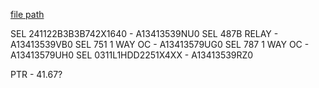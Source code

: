 
[file path](<file:///C:\Users\jnetherton\G&W Electric Co\US-PowerGridAutomation - Documents\_Lazer\110307 - Fort Meade (SIEMENS INDUSTRY INC.)>)

SEL 241122B3B3B742X1640 - A13413539NU0
SEL 487B RELAY - A13413539VB0
SEL 751 1 WAY OC - A13413579UG0
SEL 787 1 WAY OC - A13413579UH0
SEL 0311L1HDD2251X4XX - A13413539RZ0

PTR - 41.67?